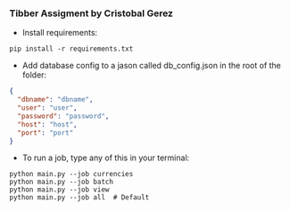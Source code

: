 ### Tibber Assigment by Cristobal Gerez

- Install requirements:
```cli
pip install -r requirements.txt
```

- Add database config to a jason called db_config.json in the root of the folder:
```json 
{
  "dbname": "dbname",
  "user": "user",
  "password": "password",
  "host": "host",
  "port": "port"
}
```

- To run a job, type any of this in your terminal:

```cli
python main.py --job currencies
python main.py --job batch
python main.py --job view
python main.py --job all  # Default
```

